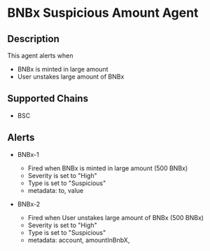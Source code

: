 # BNBx Suspicious Amount Agent

## Description

This agent alerts when

- BNBx is minted in large amount
- User unstakes large amount of BNBx

## Supported Chains

- BSC

## Alerts

- BNBx-1

  - Fired when BNBx is minted in large amount (500 BNBx)
  - Severity is set to "High"
  - Type is set to "Suspicious"
  - metadata: to, value

- BNBx-2
  - Fired when User unstakes large amount of BNBx (500 BNBx)
  - Severity is set to "High"
  - Type is set to "Suspicious"
  - metadata: account, amountInBnbX,

